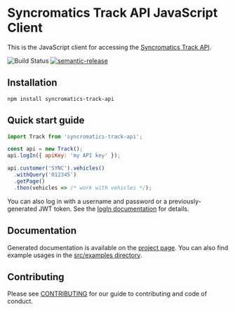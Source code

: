 # Syncromatics Track API JavaScript Client

This is the JavaScript client for accessing the [Syncromatics Track API][track-api-docs].

![Build Status](https://github.com/syncromatics/syncromatics-track-api/workflows/Build%20and%20Publish%20CI/badge.svg?branch=master)
[![semantic-release](https://img.shields.io/badge/%20%20%F0%9F%93%A6%F0%9F%9A%80-semantic--release-e10079.svg)](https://github.com/semantic-release/semantic-release)

## Installation

`npm install syncromatics-track-api`

## Quick start guide

```javascript
import Track from 'syncromatics-track-api';

const api = new Track();
api.logIn({ apiKey: 'my API key' });

api.customer('SYNC').vehicles()
  .withQuery('012345')
  .getPage()
  .then(vehicles => /* work with vehicles */);
```

You can also log in with a username and password or a previously-generated JWT token.  See the
[logIn documentation][login-docs] for details.

## Documentation

Generated documentation is available on the [project page][project-page].  You can also find example
usages in the [src/examples directory][src-examples].

## Contributing

Please see [CONTRIBUTING](CONTRIBUTING.md) for our guide to contributing and code of conduct.

[project-page]: http://syncromatics.github.io/syncromatics-track-api
[login-docs]: http://syncromatics.github.io/syncromatics-track-api#tracklogin
[track-api-docs]: http://docs.syncromaticstrackapi.apiary.io
[src-examples]: https://github.com/syncromatics/syncromatics-track-api/tree/master/src/examples
